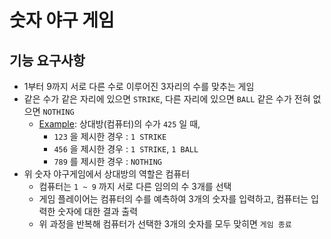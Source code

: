 # 숫자 야구 게임

## 기능 요구사항
* 1부터 9까지 서로 다른 수로 이루어진 3자리의 수를 맞추는 게임
* 같은 수가 같은 자리에 있으면 `STRIKE`, 다른 자리에 있으면 `BALL` 같은 수가 전혀 없으면 `NOTHING`
    + [Example](): 상대방(컴퓨터)의 수가 `425` 일 때, 
        - `123` 을 제시한 경우 : `1 STRIKE`
        - `456` 을 제시한 경우 : `1 STRIKE`, `1 BALL`
        - `789` 를 제시한 경우 : `NOTHING`
* 위 숫자 야구게임에서 상대방의 역할은 컴퓨터
    + 컴퓨터는 `1 ~ 9` 까지 서로 다른 임의의 수 3개를 선택
    + 게임 플레이어는 컴퓨터의 수를 예측하여 3개의 숫자를 입력하고, 컴퓨터는 입력한 숫자에 대한 결과 출력
    + 위 과정을 반복해 컴퓨터가 선택한 3개의 숫자를 모두 맞히면 `게임 종료`
  